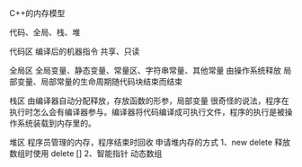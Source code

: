 C++的内存模型

代码、全局、栈、堆

代码区
编译后的机器指令
共享、只读

全局区
全局变量、静态变量、常量区、字符串常量、其他常量
由操作系统释放
局部变量、局部常量的生命周期随代码块结束而结束

栈区
由编译器自动分配释放，存放函数的形参，局部变量
很奇怪的说法，程序在执行时怎么会有编译器参与。编译器将代码编译成可执行文件，程序的执行是被操作系统装载到内存里的。

堆区
程序员管理的内存，程序结束时回收
申请堆内存的方式
1、new delete
释放数组时使用 delete []
2、智能指针 动态数组
